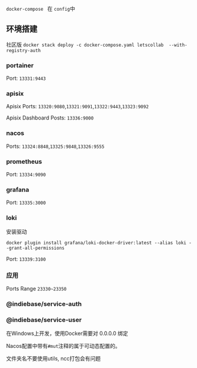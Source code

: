 `docker-compose ` 在 `config`中

## 环境搭建

社区版
`docker stack deploy -c docker-compose.yaml letscollab  --with-registry-auth`

### portainer

Port: `13331:9443`

### apisix

Apisix Ports: `13320:9080`,`13321:9091`,`13322:9443`,`13323:9092`

Apisix Dashboard Posts: `13336:9000`

### nacos

Ports: `13324:8848`,`13325:9848`,`13326:9555`

### prometheus

Port: `13334:9090`

### grafana

Port: `13335:3000`

### loki

安装驱动

`docker plugin install grafana/loki-docker-driver:latest --alias loki --grant-all-permissions`

Port: `13339:3100`

### 应用

Ports Range `23330~23350`

### @indiebase/service-auth

### @indiebase/service-user

在Windows上开发，使用Docker需要对 0.0.0.0 绑定


Nacos配置中带有`#mut`注释的属于可动态配置的。

文件夹名不要使用utils, ncc打包会有问题